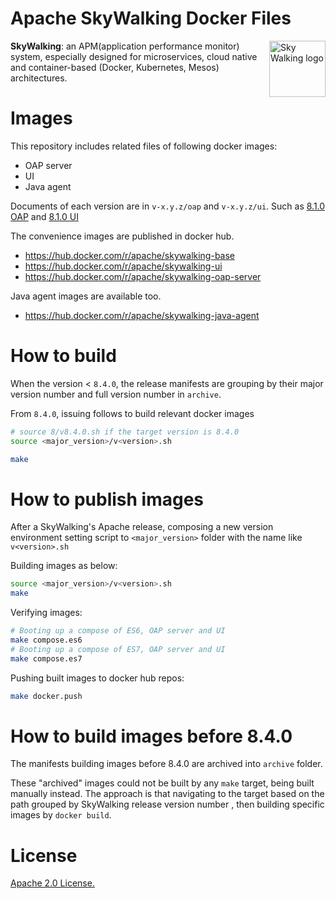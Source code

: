# Apache SkyWalking Docker Files

<img src="http://skywalking.apache.org/assets/logo.svg" alt="Sky Walking logo" height="90px" align="right" />

**SkyWalking**: an APM(application performance monitor) system, especially designed for 
microservices, cloud native and container-based (Docker, Kubernetes, Mesos) architectures.

# Images
This repository includes related files of following docker images:
 - OAP server
 - UI
 - Java agent
 
 Documents of each version are in `v-x.y.z/oap` and `v-x.y.z/ui`. Such as [8.1.0 OAP](8/8.1.0/oap) and [8.1.0 UI](8/8.1.0/ui)

The convenience images are published in docker hub.
- https://hub.docker.com/r/apache/skywalking-base
- https://hub.docker.com/r/apache/skywalking-ui
- https://hub.docker.com/r/apache/skywalking-oap-server

Java agent images are available too.
- https://hub.docker.com/r/apache/skywalking-java-agent

# How to build

When the version < `8.4.0`, the release manifests are grouping by their major version number and full version number in `archive`.

From `8.4.0`, issuing follows to build relevant docker images

```sh
# source 8/v8.4.0.sh if the target version is 8.4.0
source <major_version>/v<version>.sh

make
```

# How to publish images

After a SkyWalking's Apache release, composing a new version environment setting script to `<major_version>` folder with the name like `v<version>.sh`

Building images as below:

```sh
source <major_version>/v<version>.sh
make
```

Verifying images:

```sh
# Booting up a compose of ES6, OAP server and UI
make compose.es6
# Booting up a compose of ES7, OAP server and UI
make compose.es7
```

Pushing built images to docker hub repos:

```sh
make docker.push
```

# How to build images before 8.4.0

The manifests building images before 8.4.0 are archived into `archive` folder.

These "archived" images could not be built by any `make` target, being built manually instead. 
The approach is that navigating to the target based on the path grouped by SkyWalking release version number
, then building specific images by `docker build`.

# License
[Apache 2.0 License.](/LICENSE)
